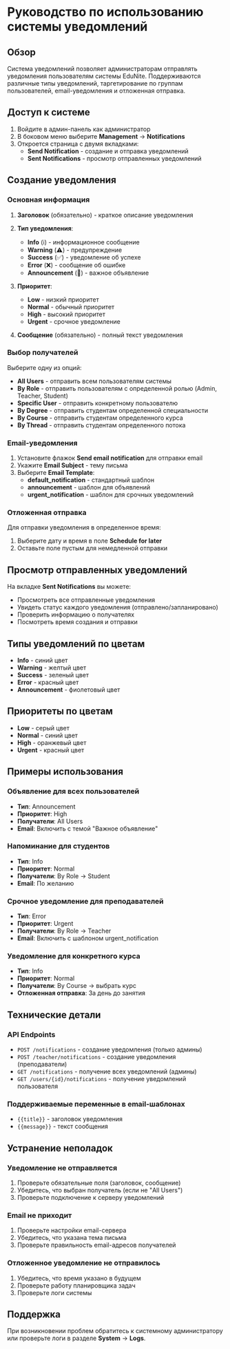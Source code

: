 # Руководство по использованию системы уведомлений

## Обзор

Система уведомлений позволяет администраторам отправлять уведомления пользователям системы EduNite. Поддерживаются различные типы уведомлений, таргетирование по группам пользователей, email-уведомления и отложенная отправка.

## Доступ к системе

1. Войдите в админ-панель как администратор
2. В боковом меню выберите **Management** → **Notifications**
3. Откроется страница с двумя вкладками:
   - **Send Notification** - создание и отправка уведомлений
   - **Sent Notifications** - просмотр отправленных уведомлений

## Создание уведомления

### Основная информация

1. **Заголовок** (обязательно) - краткое описание уведомления
2. **Тип уведомления**:
   - **Info** (ℹ️) - информационное сообщение
   - **Warning** (⚠️) - предупреждение
   - **Success** (✅) - уведомление об успехе
   - **Error** (❌) - сообщение об ошибке
   - **Announcement** (📢) - важное объявление

3. **Приоритет**:
   - **Low** - низкий приоритет
   - **Normal** - обычный приоритет
   - **High** - высокий приоритет
   - **Urgent** - срочное уведомление

4. **Сообщение** (обязательно) - полный текст уведомления

### Выбор получателей

Выберите одну из опций:

- **All Users** - отправить всем пользователям системы
- **By Role** - отправить пользователям с определенной ролью (Admin, Teacher, Student)
- **Specific User** - отправить конкретному пользователю
- **By Degree** - отправить студентам определенной специальности
- **By Course** - отправить студентам определенного курса
- **By Thread** - отправить студентам определенного потока

### Email-уведомления

1. Установите флажок **Send email notification** для отправки email
2. Укажите **Email Subject** - тему письма
3. Выберите **Email Template**:
   - **default_notification** - стандартный шаблон
   - **announcement** - шаблон для объявлений
   - **urgent_notification** - шаблон для срочных уведомлений

### Отложенная отправка

Для отправки уведомления в определенное время:
1. Выберите дату и время в поле **Schedule for later**
2. Оставьте поле пустым для немедленной отправки

## Просмотр отправленных уведомлений

На вкладке **Sent Notifications** вы можете:

- Просмотреть все отправленные уведомления
- Увидеть статус каждого уведомления (отправлено/запланировано)
- Проверить информацию о получателях
- Посмотреть время создания и отправки

## Типы уведомлений по цветам

- **Info** - синий цвет
- **Warning** - желтый цвет  
- **Success** - зеленый цвет
- **Error** - красный цвет
- **Announcement** - фиолетовый цвет

## Приоритеты по цветам

- **Low** - серый цвет
- **Normal** - синий цвет
- **High** - оранжевый цвет
- **Urgent** - красный цвет

## Примеры использования

### Объявление для всех пользователей
- **Тип**: Announcement
- **Приоритет**: High
- **Получатели**: All Users
- **Email**: Включить с темой "Важное объявление"

### Напоминание для студентов
- **Тип**: Info
- **Приоритет**: Normal
- **Получатели**: By Role → Student
- **Email**: По желанию

### Срочное уведомление для преподавателей
- **Тип**: Error
- **Приоритет**: Urgent
- **Получатели**: By Role → Teacher
- **Email**: Включить с шаблоном urgent_notification

### Уведомление для конкретного курса
- **Тип**: Info
- **Приоритет**: Normal
- **Получатели**: By Course → выбрать курс
- **Отложенная отправка**: За день до занятия

## Технические детали

### API Endpoints
- `POST /notifications` - создание уведомления (только админы)
- `POST /teacher/notifications` - создание уведомления (преподаватели)
- `GET /notifications` - получение всех уведомлений (админы)
- `GET /users/{id}/notifications` - получение уведомлений пользователя

### Поддерживаемые переменные в email-шаблонах
- `{{title}}` - заголовок уведомления
- `{{message}}` - текст сообщения

## Устранение неполадок

### Уведомление не отправляется
1. Проверьте обязательные поля (заголовок, сообщение)
2. Убедитесь, что выбран получатель (если не "All Users")
3. Проверьте подключение к серверу уведомлений

### Email не приходит
1. Проверьте настройки email-сервера
2. Убедитесь, что указана тема письма
3. Проверьте правильность email-адресов получателей

### Отложенное уведомление не отправилось
1. Убедитесь, что время указано в будущем
2. Проверьте работу планировщика задач
3. Проверьте логи системы

## Поддержка

При возникновении проблем обратитесь к системному администратору или проверьте логи в разделе **System** → **Logs**.
